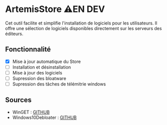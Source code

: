 # **ArtemisStore** ⚠️EN DEV


Cet outil facilite et simplifie l'installation de logiciels pour les utilisateurs. Il offre une sélection de logiciels disponibles directement sur les serveurs des éditeurs.

## Fonctionnalité
 - [x] Mise à jour automatique du Store
 - [ ] Installation et désinstallation
 - [ ] Mise à jour des logiciels
 - [ ] Supression des bloatware
 - [ ] Supression des tâches de télémitrie windows

## Sources

 - WinGET : [GITHUB](https://github.com/microsoft/winget-cli)
 - Windows10Debloater : [GITHUB](https://github.com/Sycnex/Windows10Debloater)
